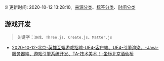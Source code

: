 :alarm_clock: 更新时间: 2020-10-12 13:28:10。[来源分类](../README.md)、[标签分类](../TAGS.md)、[时间分类](../TIMELINE.md)

## 游戏开发


> 关键字：`游戏`、`Three.js`、`Create.js`、`Matter.js`



- [2020-10-12-北京-英雄互娱游戏招聘-UE4-客户端、UE4-引擎渲染、-Java-服务器端、游戏引擎系统开发、TA-技术美术！-坐标北京酒仙桥](https://www.v2ex.com/t/714273) 